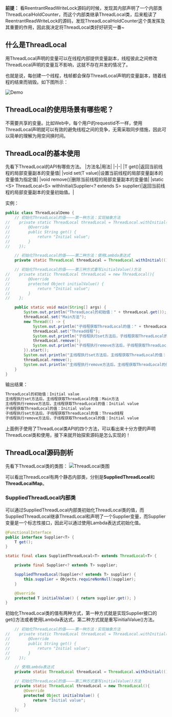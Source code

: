 **前提：** 看ReentrantReadWriteLock源码的时候，发现其内部声明了一个内部类ThreadLocalHoldCounter，而这个内部类继承ThreadLocal类，后来粗读了ReentrantReadWriteLock的源码，发现ThreadLocalHoldCounter这个类发挥及其重要的作用，因此我决定将ThreadLocal类好好研究一番~


## 什么是ThreadLocal


用ThreadLocal声明的变量可以在线程内部提供变量副本，线程彼此之间修改ThreadLocal声明的变量互不影响，这就不存在并发的情况了。

也就是说，每创建一个线程，栈帧都会保存ThreadLocal声明的变量副本，随着线程的结束而销毁。如下图所示：

![Demo](https://raw.githubusercontent.com/MuggleLee/PicGo/master/Concurrent/ThreadLocal/ThreadLocal-demo.png)


## ThreadLocal的使用场景有哪些呢？

不需要共享的变量。比如Web中，每个用户的requestid不一样，使用ThreadLocal声明就可以有效的避免线程之间的竞争，无需采取同步措施，因此可以简单的理解为用空间换时间。


## ThreadLocal的基本使用

先看下ThreadLocal的API有哪些方法。
|方法名|用法|
|-|-|
|T get()|返回当前线程的局部变量副本的变量值|
|void set(T value)|设置当前线程的局部变量副本的变量值为指定值|
|void remove()|删除当前线程的局部变量副本的变量值|
|static \<S> ThreadLocal\<S> withInitial(Supplier<? extends S> supplier)|返回当前线程的局部变量副本的变量初始值。|

实例：
```java
public class ThreadLocalDemo {
    // 初始化ThreadLocal的值————第一种方法：实现抽象方法
//    private static ThreadLocal threadLocal = ThreadLocal.withInitial(new Supplier<String>() {
//        @Override
//        public String get() {
//            return "Initial value";
//        }
//    });

    // 初始化ThreadLocal的值————第二种方法：使用Lambda表达式
    private static ThreadLocal threadLocal = ThreadLocal.withInitial(()->{return "Initial value";});

    // 初始化ThreadLocal的值————第三种方式重写initialValue()方法
//    private static ThreadLocal threadLocal = new ThreadLocal(){
//        @Override
//        protected Object initialValue() {
//            return "Initial value";
//        }
//    };

    public static void main(String[] args) {
        System.out.println("ThreadLocal的初始值：" + threadLocal.get());
        threadLocal.set("Main方法");
        new Thread(() -> {
            System.out.println("子线程获取ThreadLocal的值：" + threadLocal.get());
            threadLocal.set("Thread线程");
            System.out.println("子线程执行set方法后，子线程获取ThreadLocal的值：" + threadLocal.get());
            threadLocal.remove();
            System.out.println("子线程执行remove方法后，子线程获取ThreadLocal的值：" + threadLocal.get());
        }).start();
        System.out.println("主线程执行set方法后，主线程获取ThreadLocal的值：" + threadLocal.get());
        threadLocal.remove();
        System.out.println("主线程执行remove方法后，主线程获取ThreadLocal的值：" + threadLocal.get());
    }
}
```

输出结果：
```java
ThreadLocal的初始值：Initial value
主线程执行set方法后，主线程获取ThreadLocal的值：Main方法
主线程执行remove方法后，主线程获取ThreadLocal的值：Initial value
子线程获取ThreadLocal的值：Initial value
子线程执行set方法后，子线程获取ThreadLocal的值：Thread线程
子线程执行remove方法后，子线程获取ThreadLocal的值：Initial value
```

上面例子使用了ThreadLocal类API的四个方法，可以看出来十分方便的声明ThreadLocal类和使用，接下来就开始探索源码是怎么实现的！

## ThreadLocal源码剖析

先看下ThreadLocal类的类图：
![ThreadLocal类图](https://raw.githubusercontent.com/MuggleLee/PicGo/master/Concurrent/ThreadLocal/ThreadLocal-UML.jpg)

可以看出ThreadLocal有两个静态内部类，分别是**SuppliedThreadLocal**和**ThreadLocalMap**。

### SuppliedThreadLocal内部类
可以通过SuppliedThreadLocal内部类初始化ThreadLocal类的值，而SuppliedThreadLocal继承ThreadLocal和声明了一个Supplier变量，而Supplier变量是一个标志性接口，因此可以通过使用Lambda表达式初始化值。
```java
@FunctionalInterface
public interface Supplier<T> {
    T get();
}

static final class SuppliedThreadLocal<T> extends ThreadLocal<T> {

    private final Supplier<? extends T> supplier;

    SuppliedThreadLocal(Supplier<? extends T> supplier) {
        this.supplier = Objects.requireNonNull(supplier);
    }

    @Override
    protected T initialValue() { return supplier.get(); }
}
```

初始化ThreadLocal类的值有两种方式，第一种方式就是实现Supplier接口的get()方法或者使用Lambda表达式，第二种方式就是重写initialValue()方法。

```java
    // 初始化ThreadLocal的值————第一种方法：实现抽象方法
//    private static ThreadLocal threadLocal = ThreadLocal.withInitial(new Supplier<String>() {
//        @Override
//        public String get() {
//            return "Initial value";
//        }
//    });

    // 使用Lambda表达式
    private static ThreadLocal threadLocal = ThreadLocal.withInitial(()->{return "Initial value";});

    // 初始化ThreadLocal的值————第二种方式重写initialValue()方法
    private static ThreadLocal threadLocal = new ThreadLocal(){
        @Override
        protected Object initialValue() {
            return "Initial value";
        }
    };
```











